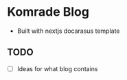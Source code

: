 # Komrade Blog

- Built with nextjs docarasus template

## TODO

- [ ] Ideas for what blog contains
